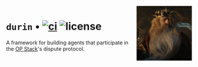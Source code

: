 <img align="right" width="150" height="150" top="100" src="./assets/logo.png">

# `durin` • [![ci](https://github.com/anton-rs/durin/actions/workflows/ci.yaml/badge.svg?label=ci)](https://github.com/anton-rs/durin/actions/workflows/ci.yaml) ![license](https://img.shields.io/badge/License-MIT-green.svg?label=license)

A framework for building agents that participate in the [OP Stack][op-stack]'s dispute protocol.

[op-stack]: https://github.com/ethereum-optimism/optimism

